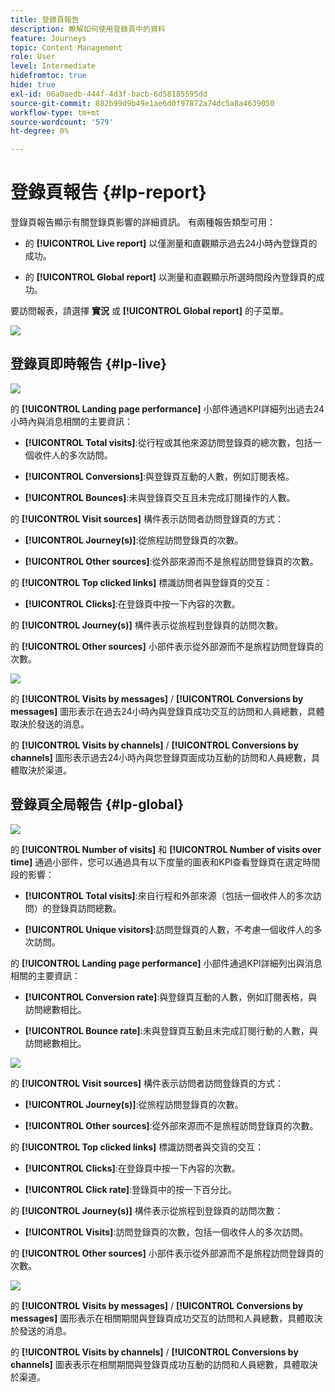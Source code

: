 ```yaml
---
title: 登錄頁報告
description: 瞭解如何使用登錄頁中的資料
feature: Journeys
topic: Content Management
role: User
level: Intermediate
hidefromtoc: true
hide: true
exl-id: 06a0aedb-444f-4d3f-bacb-6d58185595dd
source-git-commit: 882b99d9b49e1ae6d0f97872a74dc5a8a4639050
workflow-type: tm+mt
source-wordcount: '579'
ht-degree: 0%

---
```


# 登錄頁報告 {#lp-report}

登錄頁報告顯示有關登錄頁影響的詳細資訊。 有兩種報告類型可用：

* 的 **[!UICONTROL Live report]** 以僅測量和直觀顯示過去24小時內登錄頁的成功。

* 的 **[!UICONTROL Global report]** 以測量和直觀顯示所選時間段內登錄頁的成功。

要訪問報表，請選擇 **實況** 或 **[!UICONTROL Global report]** 的子菜單。

![](assets/landing_page_report_1.png)

## 登錄頁即時報告 {#lp-live}

![](assets/landing_page_report_2.png)

的 **[!UICONTROL Landing page performance]** 小部件通過KPI詳細列出過去24小時內與消息相關的主要資訊：

* **[!UICONTROL Total visits]**:從行程或其他來源訪問登錄頁的總次數，包括一個收件人的多次訪問。

* **[!UICONTROL Conversions]**:與登錄頁互動的人數，例如訂閱表格。

* **[!UICONTROL Bounces]**:未與登錄頁交互且未完成訂閱操作的人數。

的 **[!UICONTROL Visit sources]** 構件表示訪問者訪問登錄頁的方式：

* **[!UICONTROL Journey(s)]**:從旅程訪問登錄頁的次數。

* **[!UICONTROL Other sources]**:從外部來源而不是旅程訪問登錄頁的次數。

的 **[!UICONTROL Top clicked links]** 標識訪問者與登錄頁的交互：

* **[!UICONTROL Clicks]**:在登錄頁中按一下內容的次數。

的 **[!UICONTROL Journey(s)]** 構件表示從旅程到登錄頁的訪問次數。

的 **[!UICONTROL Other sources]** 小部件表示從外部源而不是旅程訪問登錄頁的次數。

![](assets/landing_page_report_3.png)

的 **[!UICONTROL Visits by messages]** / **[!UICONTROL Conversions by messages]** 圖形表示在過去24小時內與登錄頁成功交互的訪問和人員總數，具體取決於發送的消息。

的 **[!UICONTROL Visits by channels]** / **[!UICONTROL Conversions by channels]** 圖形表示過去24小時內與您登錄頁面成功互動的訪問和人員總數，具體取決於渠道。

## 登錄頁全局報告 {#lp-global}

![](assets/landing_page_report_4.png)

的 **[!UICONTROL Number of visits]** 和 **[!UICONTROL Number of visits over time]** 通過小部件，您可以通過具有以下度量的圖表和KPI查看登錄頁在選定時間段的影響：

* **[!UICONTROL Total visits]**:來自行程和外部來源（包括一個收件人的多次訪問）的登錄頁訪問總數。

* **[!UICONTROL Unique visitors]**:訪問登錄頁的人數，不考慮一個收件人的多次訪問。

的 **[!UICONTROL Landing page performance]** 小部件通過KPI詳細列出與消息相關的主要資訊：

* **[!UICONTROL Conversion rate]**:與登錄頁互動的人數，例如訂閱表格，與訪問總數相比。

* **[!UICONTROL Bounce rate]**:未與登錄頁互動且未完成訂閱行動的人數，與訪問總數相比。

![](assets/landing_page_report_5.png)

的 **[!UICONTROL Visit sources]** 構件表示訪問者訪問登錄頁的方式：

* **[!UICONTROL Journey(s)]**:從旅程訪問登錄頁的次數。

* **[!UICONTROL Other sources]**:從外部來源而不是旅程訪問登錄頁的次數。

的 **[!UICONTROL Top clicked links]** 標識訪問者與交貨的交互：

* **[!UICONTROL Clicks]**:在登錄頁中按一下內容的次數。

* **[!UICONTROL Click rate]**:登錄頁中的按一下百分比。

的 **[!UICONTROL Journey(s)]** 構件表示從旅程到登錄頁的訪問次數：

* **[!UICONTROL Visits]**:訪問登錄頁的次數，包括一個收件人的多次訪問。

的 **[!UICONTROL Other sources]** 小部件表示從外部源而不是旅程訪問登錄頁的次數。

![](assets/landing_page_report_6.png)

的 **[!UICONTROL Visits by messages]** / **[!UICONTROL Conversions by messages]** 圖形表示在相關期間與登錄頁成功交互的訪問和人員總數，具體取決於發送的消息。

的 **[!UICONTROL Visits by channels]** / **[!UICONTROL Conversions by channels]** 圖表表示在相關期間與登錄頁成功互動的訪問和人員總數，具體取決於渠道。

